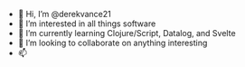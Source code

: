 - 👋 Hi, I’m @derekvance21
- 👀 I’m interested in all things software
- 🌱 I’m currently learning Clojure/Script, Datalog, and Svelte
- 💞️ I’m looking to collaborate on anything interesting
- 📫 

<!---
derekvance21/derekvance21 is a ✨ special ✨ repository because its `README.md` (this file) appears on your GitHub profile.
You can click the Preview link to take a look at your changes.
--->
